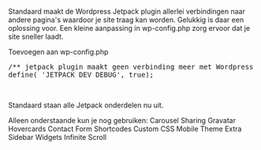 Standaard maakt de Wordpress Jetpack plugin allerlei verbindingen naar andere pagina's waardoor je
site traag kan worden. Gelukkig is daar een oplossing voor. Een kleine aanpassing in wp-config.php
zorg ervoor dat je site sneller laadt.

Toevoegen aan wp-config.php

<pre class="lang:php decode:true">/** jetpack plugin maakt geen verbinding meer met Wordpress **/
define( 'JETPACK_DEV_DEBUG', true);</pre>

&nbsp;

Standaard staan alle Jetpack onderdelen nu uit.

Alleen onderstaande kun je nog gebruiken: Carousel Sharing Gravatar Hovercards Contact Form
Shortcodes Custom CSS Mobile Theme Extra Sidebar Widgets Infinite Scroll
